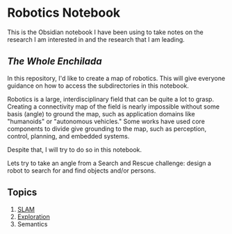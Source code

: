 # Robotics Notebook

This is the Obsidian notebook I have been using to take notes on the research I am interested in and the research that I am leading. 

## *The Whole Enchilada*

In this repository, I'd like to create a map of robotics. This will give everyone guidance on how to access the subdirectories in this notebook.

Robotics is a large, interdisciplinary field that can be quite a lot to grasp. Creating a connectivity map of the field is nearly impossible without some basis (angle) to ground the map, such as application domains like "humanoids" or "autonomous vehicles." Some works have used core components to divide give grounding to the map, such as perception, control, planning, and embedded systems. 

Despite that, I will try to do so in this notebook.

Lets try to take an angle from a Search and Rescue challenge: design a robot to search for and find objects and/or persons.

## Topics

1. [SLAM](topics/SLAM.md)
2. [Exploration](topics/exploration.md)
3. Semantics